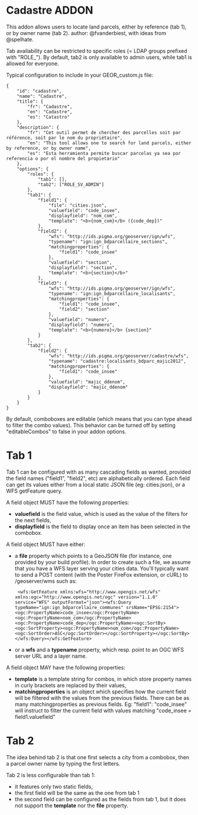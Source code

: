 Cadastre ADDON
==============

This addon allows users to locate land parcels, either by reference (tab 1), or by owner name (tab 2).
author: @fvanderbiest, with ideas from @spelhate.

Tab availability can be restricted to specific roles (= LDAP groups prefixed with "ROLE_").
By default, tab2 is only available to admin users, while tab1 is allowed for everyone.

Typical configuration to include in your GEOR_custom.js file:

    {
        "id": "cadastre",
        "name": "Cadastre",
        "title": {
            "fr": "Cadastre",
            "en": "Cadastre",
            "es": "Catastro"
        },
        "description": {
            "fr": "Cet outil permet de chercher des parcelles soit par référence, soit par le nom du propriétaire",
            "en": "This tool allows one to search for land parcels, either by reference, or by owner name",
            "es": "Esta herramienta permite buscar parcelas ya sea por referencia o por el nombre del propietario"
        },
        "options": {
            "roles": {
                "tab1": [],
                "tab2": ["ROLE_SV_ADMIN"]
            },
            "tab1": {
                "field1": {
                    "file": "cities.json",
                    "valuefield": "code_insee",
                    "displayfield": "nom_com",
                    "template": "<b>{nom_com}</b> ({code_dep})"
                },
                "field2": {
                    "wfs": "http://ids.pigma.org/geoserver/ign/wfs",
                    "typename": "ign:ign_bdparcellaire_sections",
                    "matchingproperties": {
                        "field1": "code_insee"
                    },
                    "valuefield": "section",
                    "displayfield": "section",
                    "template": "<b>{section}</b>"
                },
                "field3": {
                    "wfs": "http://ids.pigma.org/geoserver/ign/wfs",
                    "typename": "ign:ign_bdparcellaire_localisants",
                    "matchingproperties": {
                        "field1": "code_insee",
                        "field2": "section"
                    },
                    "valuefield": "numero",
                    "displayfield": "numero",
                    "template": "<b>{numero}</b> {section}"
                }
            },
            "tab2": {
                "field2": {
                    "wfs": "http://ids.pigma.org/geoserver/cadastre/wfs",
                    "typename": "cadastre:localisants_bdparc_majic2012",
                    "matchingproperties": {
                        "field1": "code_insee"
                    },
                    "valuefield": "majic_ddenom",
                    "displayfield": "majic_ddenom"
                }
            }
        }
    }

By default, comboboxes are editable (which means that you can type ahead to filter the combo values). 
This behavior can be turned off by setting "editableCombos" to false in your addon options.


Tab 1
=====

Tab 1 can be configured with as many cascading fields as wanted, provided the field names ("field1", "field2", etc) are alphabetically ordered.
Each field can get its values either from a local static JSON file (eg: cities.json), or a WFS getFeature query.

A field object MUST have the following properties:
 * **valuefield** is the field value, which is used as the value of the filters for the next fields,
 * **displayfield** is the field to display once an item has been selected in the combobox.
 
A field object MUST have either:
 * a **file** property which points to a GeoJSON file (for instance, one provided by your build profile). In order to create such a file, we assume that you have a WFS layer serving your cities data. You'll typically want to send a POST content (with the Poster FireFox extension, or cURL) to /geoserver/wms such as:
 
        <wfs:GetFeature xmlns:wfs="http://www.opengis.net/wfs" xmlns:ogc="http://www.opengis.net/ogc" version="1.1.0" service="WFS" outputFormat="json"><wfs:Query typeName="ign:ign_bdparcellaire_communes" srsName="EPSG:2154"><ogc:PropertyName>code_insee</ogc:PropertyName><ogc:PropertyName>nom_com</ogc:PropertyName><ogc:PropertyName>code_dep</ogc:PropertyName><ogc:SortBy><ogc:SortProperty><ogc:PropertyName>nom_com</ogc:PropertyName><ogc:SortOrder>ASC</ogc:SortOrder></ogc:SortProperty></ogc:SortBy></wfs:Query></wfs:GetFeature>

 * or a **wfs** and a **typename** property, which resp. point to an OGC WFS server URL and a layer name.

A field object MAY have the following properties:
 * **template** is a template string for combos, in which store property names in curly brackets are replaced by their values,
 * **matchingproperties** is an object which specifies how the current field will be filtered with the values from the previous fields. There can be as many matchingproperties as previous fields. Eg: "field1": "code_insee" will instruct to filter the current field with values matching "code_insee = field1.valuefield"


Tab 2
=====

The idea behind tab 2 is that one first selects a city from a combobox, then a parcel owner name by typing the first letters.

Tab 2 is less configurable than tab 1:
 * it features only two static fields, 
 * the first field will be the same as the one from tab 1
 * the second field can be configured as the fields from tab 1, but it does not support the **template** nor the **file** property.
